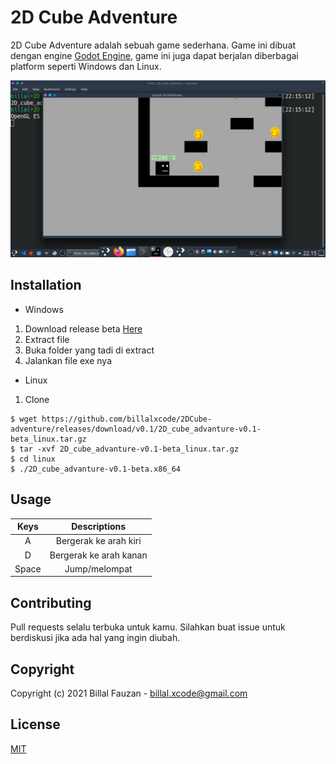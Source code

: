 # 2D Cube Adventure
2D Cube Adventure adalah sebuah game sederhana. Game ini dibuat dengan engine [Godot Engine](https://godotengine.org), game ini juga dapat berjalan diberbagai platform seperti Windows dan Linux.

![Screen Shot](https://raw.githubusercontent.com/billalxcode/2DCube-adventure/master/screenshot/screenshot1.png)

## Installation
- Windows
1. Download release beta [Here](https://github.com/billalxcode/2DCube-adventure/releases/download/v0.1/2D_cube_advanture-v0.1-beta_window.zip)
2. Extract file 
3. Buka folder yang tadi di extract
4. Jalankan file exe nya

- Linux
1. Clone
```shell
$ wget https://github.com/billalxcode/2DCube-adventure/releases/download/v0.1/2D_cube_advanture-v0.1-beta_linux.tar.gz
$ tar -xvf 2D_cube_advanture-v0.1-beta_linux.tar.gz
$ cd linux
$ ./2D_cube_advanture-v0.1-beta.x86_64
```

## Usage

| Keys  | Descriptions |
| :---: | :---: |
| A | Bergerak ke arah kiri |
| D | Bergerak ke arah kanan |
| Space | Jump/melompat |


## Contributing
Pull requests selalu terbuka untuk kamu. Silahkan buat issue untuk berdiskusi jika ada hal yang ingin diubah.

## Copyright
Copyright (c) 2021 Billal Fauzan - billal.xcode@gmail.com

## License
[MIT](https://choosealicense.com/licenses/mit/)
